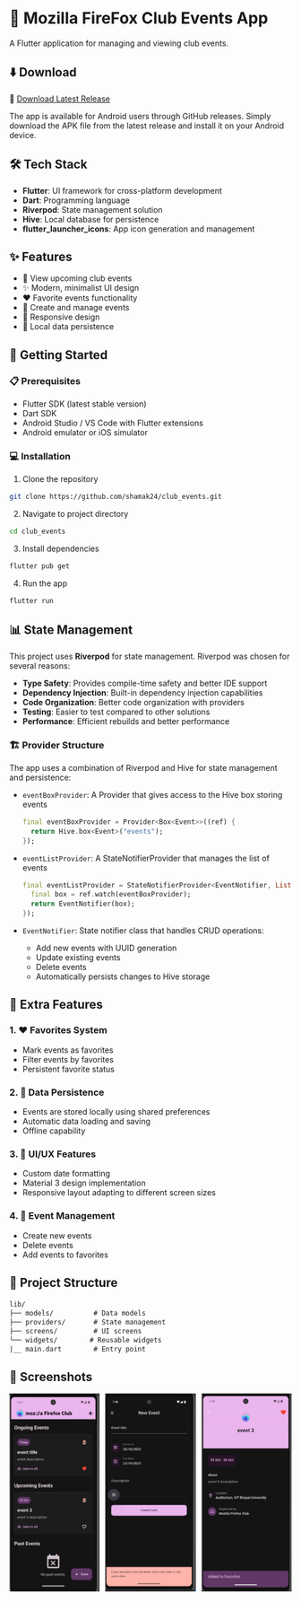 # 🦊 Mozilla FireFox Club Events App

A Flutter application for managing and viewing club events.

## ⬇️ Download

🔗 [Download Latest Release](https://github.com/shamak24/club_events/releases/latest)

The app is available for Android users through GitHub releases. Simply download the APK file from the latest release and install it on your Android device.

## 🛠️ Tech Stack

- **Flutter**: UI framework for cross-platform development
- **Dart**: Programming language
- **Riverpod**: State management solution
- **Hive**: Local database for persistence
- **flutter_launcher_icons**: App icon generation and management

## ✨ Features

- 📅 View upcoming club events
- ✨ Modern, minimalist UI design
- ❤️ Favorite events functionality
- 🎯 Create and manage events
- 📱 Responsive design
- 💾 Local data persistence

## 🚀 Getting Started

### 📋 Prerequisites

- Flutter SDK (latest stable version)
- Dart SDK
- Android Studio / VS Code with Flutter extensions
- Android emulator or iOS simulator

### 💻 Installation

1. Clone the repository
```bash
git clone https://github.com/shamak24/club_events.git
```

2. Navigate to project directory
```bash
cd club_events
```

3. Install dependencies
```bash
flutter pub get
```

4. Run the app
```bash
flutter run
```

## 📊 State Management

This project uses **Riverpod** for state management. Riverpod was chosen for several reasons:

- **Type Safety**: Provides compile-time safety and better IDE support
- **Dependency Injection**: Built-in dependency injection capabilities
- **Code Organization**: Better code organization with providers
- **Testing**: Easier to test compared to other solutions
- **Performance**: Efficient rebuilds and better performance

### 🏗️ Provider Structure

The app uses a combination of Riverpod and Hive for state management and persistence:

- `eventBoxProvider`: A Provider that gives access to the Hive box storing events
  ```dart
  final eventBoxProvider = Provider<Box<Event>>((ref) {
    return Hive.box<Event>("events");
  });
  ```

- `eventListProvider`: A StateNotifierProvider that manages the list of events
  ```dart
  final eventListProvider = StateNotifierProvider<EventNotifier, List<Event>>((ref) {
    final box = ref.watch(eventBoxProvider);
    return EventNotifier(box);
  });
  ```

- `EventNotifier`: State notifier class that handles CRUD operations:
  - Add new events with UUID generation
  - Update existing events
  - Delete events
  - Automatically persists changes to Hive storage

## 🎯 Extra Features

### 1. ❤️ Favorites System
- Mark events as favorites
- Filter events by favorites
- Persistent favorite status

### 2. 💾 Data Persistence
- Events are stored locally using shared preferences
- Automatic data loading and saving
- Offline capability

### 3. 🎨 UI/UX Features
- Custom date formatting
- Material 3 design implementation
- Responsive layout adapting to different screen sizes

### 4. 📝 Event Management
- Create new events
- Delete events
- Add events to favorites

## 📁 Project Structure

```
lib/
├── models/          # Data models
├── providers/       # State management
├── screens/         # UI screens
└── widgets/        # Reusable widgets
|__ main.dart        # Entry point
```

## 📱 Screenshots

<div style="display: flex; justify-content: space-between;">
  <img src="./screenshots/home.png" width="32%" alt="Home Screen"/>
  <img src="./screenshots/newEvent.png" width="32%" alt="New Event"/>
  <img src="./screenshots/eventDetail.png" width="32%" alt="Event Details"/>
</div>